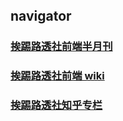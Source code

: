 <div style="margin-top: 40px;"></div>

## navigator

### [挨踢路透社前端半月刊](./papers/paper.md)

### [挨踢路透社前端 wiki](./wiki/index.md)

### [挨踢路透社知乎专栏](https://zhuanlan.zhihu.com/future-fe)


